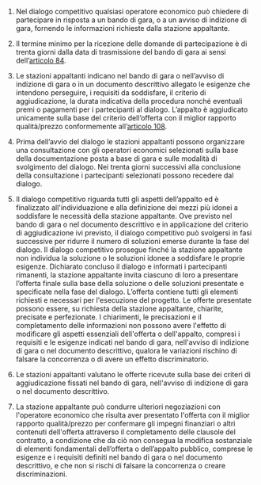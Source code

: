 1. Nel dialogo competitivo qualsiasi operatore economico può chiedere di partecipare in risposta a un bando di gara, o a un avviso di indizione di gara, fornendo le informazioni richieste dalla stazione appaltante.

2. Il termine minimo per la ricezione delle domande di partecipazione è di trenta giorni dalla data di trasmissione del bando di gara ai sensi dell’[articolo 84](/articolo-84/1).

3. Le stazioni appaltanti indicano nel bando di gara o nell’avviso di indizione di gara o in un documento descrittivo allegato le esigenze che intendono perseguire, i requisiti da soddisfare, il criterio di aggiudicazione, la durata indicativa della procedura nonché eventuali premi o pagamenti per i partecipanti al dialogo. L’appalto è aggiudicato unicamente sulla base del criterio dell’offerta con il miglior rapporto qualità/prezzo conformemente all’[articolo 108](/articolo-108/2).

4. Prima dell’avvio del dialogo le stazioni appaltanti possono organizzare una consultazione con gli operatori economici selezionati sulla base della documentazione posta a base di gara e sulle modalità di svolgimento del dialogo. Nei trenta giorni successivi alla conclusione della consultazione i partecipanti selezionati possono recedere dal dialogo.

5. Il dialogo competitivo riguarda tutti gli aspetti dell’appalto ed è finalizzato all'individuazione e alla definizione dei mezzi più idonei a soddisfare le necessità della stazione appaltante. Ove previsto nel bando di gara o nel documento descrittivo e in applicazione del criterio di aggiudicazione ivi previsto, il dialogo competitivo può svolgersi in fasi successive per ridurre il numero di soluzioni emerse durante la fase del dialogo. Il dialogo competitivo prosegue finché la stazione appaltante non individua la soluzione o le soluzioni idonee a soddisfare le proprie esigenze. Dichiarato concluso il dialogo e informati i partecipanti rimanenti, la stazione appaltante invita ciascuno di loro a presentare l’offerta finale sulla base della soluzione o delle soluzioni presentate e specificate nella fase del dialogo. L’offerta contiene tutti gli elementi richiesti e necessari per l'esecuzione del progetto. Le offerte presentate possono essere, su richiesta della stazione appaltante, chiarite, precisate e perfezionate. I chiarimenti, le precisazioni e il completamento delle informazioni non possono avere l'effetto di modificare gli aspetti essenziali dell'offerta o dell'appalto, compresi i requisiti e le esigenze indicati nel bando di gara, nell'avviso di indizione di gara o nel documento descrittivo, qualora le variazioni rischino di falsare la concorrenza o di avere un effetto discriminatorio.

6. Le stazioni appaltanti valutano le offerte ricevute sulla base dei criteri di aggiudicazione fissati nel bando di gara, nell'avviso di indizione di gara o nel documento descrittivo.

7. La stazione appaltante può condurre ulteriori negoziazioni con l'operatore economico che risulta aver presentato l'offerta con il miglior rapporto qualità/prezzo per confermare gli impegni finanziari o altri contenuti dell'offerta attraverso il completamento delle clausole del contratto, a condizione che da ciò non consegua la modifica sostanziale di elementi fondamentali dell’offerta o dell’appalto pubblico, comprese le esigenze e i requisiti definiti nel bando di gara o nel documento descrittivo, e che non si rischi di falsare la concorrenza o creare discriminazioni.
